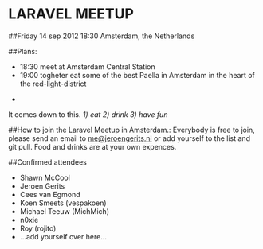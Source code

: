 LARAVEL MEETUP
==============

##Friday 14 sep 2012 18:30
Amsterdam, the Netherlands

##Plans:

- 18:30   meet at Amsterdam Central Station
- 19:00   togheter eat some of the best Paella in Amsterdam in the heart of the red-light-district
- ~~~~~:  find a great pub close to central station drink some beers.

It comes down to this. *1) eat 2) drink 3) have fun*

##How to join the Laravel Meetup in Amsterdam.:
Everybody is free to join, please send an email to me@jeroengerits.nl or add yourself to the list and git pull. 
Food and drinks are at your own expences.

##Confirmed attendees

- Shawn McCool
- Jeroen Gerits
- Cees van Egmond
- Koen Smeets (vespakoen)
- Michael Teeuw (MichMich)
- n0xie
- Roy (rojito)
- ...add yourself over here...
